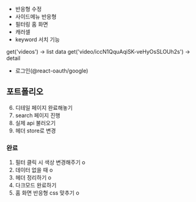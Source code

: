 <!-- - html 수정 -->

- 반응형 수정
- 사이드메뉴 반응형
- 필터링 홈 화면
- 캐러셀
- keyword 서치 기능

get('videos') -> list data
get('video/iccN1QquAqiSK-veHyOsSLOUh2s') -> detail

- 로그인(@react-oauth/google)

## 포트폴리오

6. 디테일 페이지 완료해놓기
7. search 페이지 진행
8. 실제 api 불러오기
9. 헤더 store로 변경

### 완료

1. 필터 클릭 시 색상 변경해주기 o
2. 데이터 없을 때 o
3. 헤더 정리하기 o
4. 다크모드 완료하기
5. 홈 화면 반응형 css 맞추기 o
